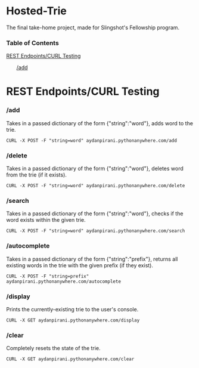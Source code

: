 # Hosted-Trie
The final take-home project, made for Slingshot's Fellowship program.

### Table of Contents
[REST Endpoints/CURL Testing](#rest-endpointscurl-testing)

&nbsp;&nbsp;&nbsp;&nbsp;&nbsp;&nbsp; [/add](###add)

# REST Endpoints/CURL Testing
### /add
Takes in a passed dictionary of the form {"string":"word"}, adds word to the trie.
```
CURL -X POST -F "string=word" aydanpirani.pythonanywhere.com/add
```
### /delete
Takes in a passed dictionary of the form {"string":"word"}, deletes word from the trie (if it exists).
```
CURL -X POST -F "string=word" aydanpirani.pythonanywhere.com/delete
```
### /search
Takes in a passed dictionary of the form {"string":"word"}, checks if the word exists within the given trie.
```
CURL -X POST -F "string=word" aydanpirani.pythonanywhere.com/search
```
### /autocomplete
Takes in a passed dictionary of the form {"string":"prefix"}, returns all existing words in the trie with the given prefix (if they exist).
```
CURL -X POST -F "string=prefix" aydanpirani.pythonanywhere.com/autocomplete
```
### /display
Prints the currently-existing trie to the user's console.
```
CURL -X GET aydanpirani.pythonanywhere.com/display
```
### /clear
Completely resets the state of the trie.
```
CURL -X GET aydanpirani.pythonanywhere.com/clear
```
